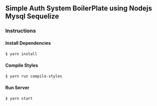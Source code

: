 ## Simple Auth System BoilerPlate using Nodejs Mysql Sequelize

### Instructions

#### Install Dependencies

```sh
$ yarn install
```

#### Compile Styles

```sh
$ yarn run compile-styles
```

#### Run Server

```sh
$ yarn start
```

